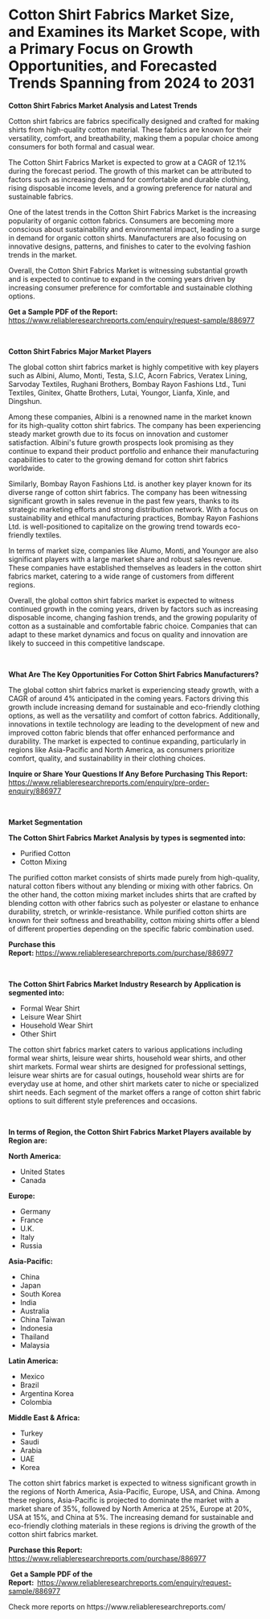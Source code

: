 <p><h1>Cotton Shirt Fabrics Market Size, and Examines its Market Scope, with a Primary Focus on Growth Opportunities, and Forecasted Trends Spanning from 2024 to 2031</h1></p><p><strong>Cotton Shirt Fabrics Market Analysis and Latest Trends</strong></p>
<p><p>Cotton shirt fabrics are fabrics specifically designed and crafted for making shirts from high-quality cotton material. These fabrics are known for their versatility, comfort, and breathability, making them a popular choice among consumers for both formal and casual wear.</p><p>The Cotton Shirt Fabrics Market is expected to grow at a CAGR of 12.1% during the forecast period. The growth of this market can be attributed to factors such as increasing demand for comfortable and durable clothing, rising disposable income levels, and a growing preference for natural and sustainable fabrics.</p><p>One of the latest trends in the Cotton Shirt Fabrics Market is the increasing popularity of organic cotton fabrics. Consumers are becoming more conscious about sustainability and environmental impact, leading to a surge in demand for organic cotton shirts. Manufacturers are also focusing on innovative designs, patterns, and finishes to cater to the evolving fashion trends in the market.</p><p>Overall, the Cotton Shirt Fabrics Market is witnessing substantial growth and is expected to continue to expand in the coming years driven by increasing consumer preference for comfortable and sustainable clothing options.</p></p>
<p><strong>Get a Sample PDF of the Report:&nbsp;</strong> <a href="https://www.reliableresearchreports.com/enquiry/request-sample/886977">https://www.reliableresearchreports.com/enquiry/request-sample/886977</a></p>
<p>&nbsp;</p>
<p><strong>Cotton Shirt Fabrics Major Market Players</strong></p>
<p><p>The global cotton shirt fabrics market is highly competitive with key players such as Albini, Alumo, Monti, Testa, S.I.C, Acorn Fabrics, Veratex Lining, Sarvoday Textiles, Rughani Brothers, Bombay Rayon Fashions Ltd., Tuni Textiles, Ginitex, Ghatte Brothers, Lutai, Youngor, Lianfa, Xinle, and Dingshun. </p><p>Among these companies, Albini is a renowned name in the market known for its high-quality cotton shirt fabrics. The company has been experiencing steady market growth due to its focus on innovation and customer satisfaction. Albini's future growth prospects look promising as they continue to expand their product portfolio and enhance their manufacturing capabilities to cater to the growing demand for cotton shirt fabrics worldwide.</p><p>Similarly, Bombay Rayon Fashions Ltd. is another key player known for its diverse range of cotton shirt fabrics. The company has been witnessing significant growth in sales revenue in the past few years, thanks to its strategic marketing efforts and strong distribution network. With a focus on sustainability and ethical manufacturing practices, Bombay Rayon Fashions Ltd. is well-positioned to capitalize on the growing trend towards eco-friendly textiles.</p><p>In terms of market size, companies like Alumo, Monti, and Youngor are also significant players with a large market share and robust sales revenue. These companies have established themselves as leaders in the cotton shirt fabrics market, catering to a wide range of customers from different regions.</p><p>Overall, the global cotton shirt fabrics market is expected to witness continued growth in the coming years, driven by factors such as increasing disposable income, changing fashion trends, and the growing popularity of cotton as a sustainable and comfortable fabric choice. Companies that can adapt to these market dynamics and focus on quality and innovation are likely to succeed in this competitive landscape.</p></p>
<p>&nbsp;</p>
<p><strong>What Are The Key Opportunities For Cotton Shirt Fabrics Manufacturers?</strong></p>
<p><p>The global cotton shirt fabrics market is experiencing steady growth, with a CAGR of around 4% anticipated in the coming years. Factors driving this growth include increasing demand for sustainable and eco-friendly clothing options, as well as the versatility and comfort of cotton fabrics. Additionally, innovations in textile technology are leading to the development of new and improved cotton fabric blends that offer enhanced performance and durability. The market is expected to continue expanding, particularly in regions like Asia-Pacific and North America, as consumers prioritize comfort, quality, and sustainability in their clothing choices.</p></p>
<p><strong>Inquire or Share Your Questions If Any Before Purchasing This Report:</strong> <a href="https://www.reliableresearchreports.com/enquiry/pre-order-enquiry/886977">https://www.reliableresearchreports.com/enquiry/pre-order-enquiry/886977</a></p>
<p>&nbsp;</p>
<p><strong>Market Segmentation</strong></p>
<p><strong>The Cotton Shirt Fabrics Market Analysis by types is segmented into:</strong></p>
<p><ul><li>Purified Cotton</li><li>Cotton Mixing</li></ul></p>
<p><p>The purified cotton market consists of shirts made purely from high-quality, natural cotton fibers without any blending or mixing with other fabrics. On the other hand, the cotton mixing market includes shirts that are crafted by blending cotton with other fabrics such as polyester or elastane to enhance durability, stretch, or wrinkle-resistance. While purified cotton shirts are known for their softness and breathability, cotton mixing shirts offer a blend of different properties depending on the specific fabric combination used.</p></p>
<p><strong>Purchase this Report:&nbsp;</strong><a href="https://www.reliableresearchreports.com/purchase/886977">https://www.reliableresearchreports.com/purchase/886977</a></p>
<p>&nbsp;</p>
<p><strong>The Cotton Shirt Fabrics Market Industry Research by Application is segmented into:</strong></p>
<p><ul><li>Formal Wear Shirt</li><li>Leisure Wear Shirt</li><li>Household Wear Shirt</li><li>Other Shirt</li></ul></p>
<p><p>The cotton shirt fabrics market caters to various applications including formal wear shirts, leisure wear shirts, household wear shirts, and other shirt markets. Formal wear shirts are designed for professional settings, leisure wear shirts are for casual outings, household wear shirts are for everyday use at home, and other shirt markets cater to niche or specialized shirt needs. Each segment of the market offers a range of cotton shirt fabric options to suit different style preferences and occasions.</p></p>
<p>&nbsp;</p>
<p><strong>In terms of Region, the Cotton Shirt Fabrics Market Players available by Region are:</strong></p>
<p>
    <p> <strong> North America: </strong>
        <ul>
            <li>United States</li>
            <li>Canada</li>
        </ul>
        </p> 
    <p> <strong> Europe: </strong>
        <ul>
            <li>Germany</li>
            <li>France</li>
            <li>U.K.</li>
            <li>Italy</li>
            <li>Russia</li>
        </ul>
        </p> 
    <p> <strong> Asia-Pacific: </strong>
        <ul>
            <li>China</li>
            <li>Japan</li>
            <li>South Korea</li>
            <li>India</li>
            <li>Australia</li>
            <li>China Taiwan</li>
            <li>Indonesia</li>
            <li>Thailand</li>
            <li>Malaysia</li>
        </ul>
        </p> 
    <p> <strong> Latin America: </strong>
        <ul>
            <li>Mexico</li>
            <li>Brazil</li>
            <li>Argentina Korea</li>
            <li>Colombia</li>
        </ul>
        </p> 
    <p> <strong> Middle East & Africa: </strong>
        <ul>
            <li>Turkey</li>
            <li>Saudi</li>
            <li>Arabia</li>
            <li>UAE</li>
            <li>Korea</li>
        </ul>
    </p>
    </p>
<p><p>The cotton shirt fabrics market is expected to witness significant growth in the regions of North America, Asia-Pacific, Europe, USA, and China. Among these regions, Asia-Pacific is projected to dominate the market with a market share of 35%, followed by North America at 25%, Europe at 20%, USA at 15%, and China at 5%. The increasing demand for sustainable and eco-friendly clothing materials in these regions is driving the growth of the cotton shirt fabrics market.</p></p>
<p><strong>Purchase this Report: </strong><a href="https://www.reliableresearchreports.com/purchase/886977">https://www.reliableresearchreports.com/purchase/886977</a></p>
<p>&nbsp;<strong>Get a Sample PDF of the Report:&nbsp;&nbsp;</strong><a href="https://www.reliableresearchreports.com/enquiry/request-sample/886977">https://www.reliableresearchreports.com/enquiry/request-sample/886977</a></p>
<p><strong></strong></p>
<p>Check more reports on https://www.reliableresearchreports.com/</p>